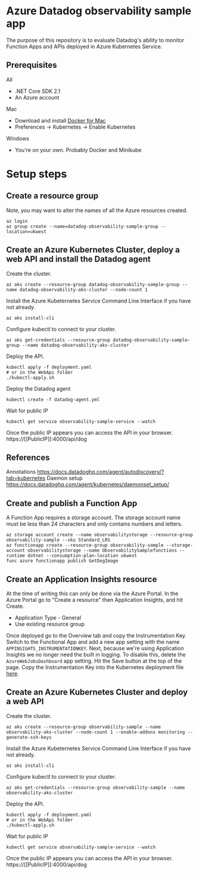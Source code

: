 # Azure Datadog observability sample app

The purpose of this repository is to evaluate Datadog's ability to monitor Function Apps and APIs deployed in
Azure Kubernetes Service. 

## Prerequisites

All
 * .NET Core SDK 2.1
 * An Azure account

Mac
  
  * Download and install [Docker for Mac](https://docs.docker.com/docker-for-mac/install/)
  * Preferences -> Kubernetes -> Enable Kubernetes

Windows
 * You're on your own. Probably Docker and Minikube
 
# Setup steps

## Create a resource group

Note, you may want to alter the names of all the Azure resources created.

```
az login
az group create --name=datadog-observability-sample-group --location=ukwest
```

## Create an Azure Kubernetes Cluster, deploy a web API and install the Datadog agent

Create the cluster.

```
az aks create --resource-group datadog-observability-sample-group --name datadog-observability-aks-cluster --node-count 1
```

Install the Azure Kubeternetes Service Command Line Interface if you have not already.
```
az aks install-cli
```

Configure kubectl to connect to your cluster.
```
az aks get-credentials --resource-group datadog-observability-sample-group --name datadog-observability-aks-cluster
```
Deploy the API.

```
kubectl apply -f deployment.yaml
# or in the WebApi folder
./kubectl-apply.sh
```

Deploy the Datadog agent
```
kubectl create -f datadog-agent.yml
```

Wait for public IP
```
kubectl get service observability-sample-service --watch
```

Once the public IP appears you can access the API in your browser. https://[[PublicIP]]:4000/api/dog



## References

Annotations https://docs.datadoghq.com/agent/autodiscovery/?tab=kubernetes
Daemon setup https://docs.datadoghq.com/agent/kubernetes/daemonset_setup/







## Create and publish a Function App

A Function App requires a storage account. The storage account name must be less than 24 characters and only contains numbers and letters.

```
az storage account create --name observabilitystorage --resource-group observability-sample --sku Standard_LRS
az functionapp create --resource-group observability-sample --storage-account observabilitystorage --name ObservabilitySamplefunctions --runtime dotnet --consumption-plan-location ukwest
func azure functionapp publish GetDogImage
```


## Create an Application Insights resource

At the time of writing this can only be done via the Azure Portal. In the Azure Portal go to "Create a resource" then Application Insights, and hit Create. 

* Application Type - General
* Use existing resource group

Once deployed go to the Overview tab and copy the Instrumentation Key. Switch to the Functional App and add a new app setting with the name ```APPINSIGHTS_INSTRUMENTATIONKEY```. Next, because we're using Application Insights we no longer need the built in logging. To disable this, delete the ```AzureWebJobsDashboard``` app setting. Hit the Save button at the top of the page.
Copy the Instrumentation Key into the Kubernetes deployment file [here](https://github.com/philjhale/AzureObservabilitySampleApp/blob/master/WebApi/deployment.yaml#L24).

## Create an Azure Kubernetes Cluster and deploy a web API

Create the cluster.

```
az aks create --resource-group observability-sample --name observability-aks-cluster --node-count 1 --enable-addons monitoring --generate-ssh-keys
```

Install the Azure Kubeternetes Service Command Line Interface if you have not already.
```
az aks install-cli
```

Configure kubectl to connect to your cluster.
```
az aks get-credentials --resource-group observability-sample --name observability-aks-cluster
```
Deploy the API.

```
kubectl apply -f deployment.yaml
# or in the WebApi folder
./kubectl-apply.sh
```

Wait for public IP
```
kubectl get service observability-sample-service --watch
```

Once the public IP appears you can access the API in your browser. https://[[PublicIP]]:4000/api/dog


